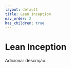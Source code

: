 ```yaml
---
layout: default
title: Lean Inception
nav_order: 2
has_children: true
---
```


# Lean Inception

Adicionar descrição.
